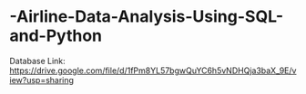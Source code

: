 # -Airline-Data-Analysis-Using-SQL-and-Python
Database Link: 
https://drive.google.com/file/d/1fPm8YL57bgwQuYC6h5vNDHQja3baX_9E/view?usp=sharing
